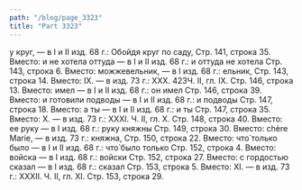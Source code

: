 ```yaml
---
path: "/blog/page_3323"
title: "Part 3323"
---
```


у круг, — в I и II изд. 68 г.: Обойдя круг по саду,
Стр. 141, строка 35.
Вместо: и не хотела оттуда — в I и II изд. 68 г.: и оттуда не хотела
Стр. 143, строка 6.
Вместо: можжевельник, — в I изд. 68 г.: ельник,
Стр. 143, строка 14.
Вместо: IX. — в изд. 73 г.: XXX.
423Ч. II, гл. IX.
Стр. 146, строка 13.
Вместо: имел — в I и II изд. 68 г.: он имел
Стр. 146, строка 39.
Вместо: и готовили подводы — в I и II изд. 68 г.: и подводы
Стр. 147, строка 18.
Вместо: а ты — в I и II изд. 68 г.: и ты
Стр. 147, строка 35.
Вместо: X. — в изд. 73 г.: XXXI.
Ч. II, гл. X.
Стр. 148, строка 40.
Вместо: ее руку — в I изд. 68 г.: руку княжны
Стр. 149, строка 30.
Вместо: chère Marie, — в изд. 73 г.: княжна,
Стр. 150, строка 22.
Вместо: что̀ только было — в I и II изд. 68 г.: что̀ было только
Стр. 152, строка 4.
Вместо: войска — в I изд. 68 г.: войски
Стр. 152, строка 27.
Вместо: с гордостью сказал — в I изд. 68 г.: сказал
Стр. 153, строка 5.
Вместо: XI. — в изд. 73 г.: XXXII.
Ч. II, гл. XI.
Стр. 153, строка 29.
